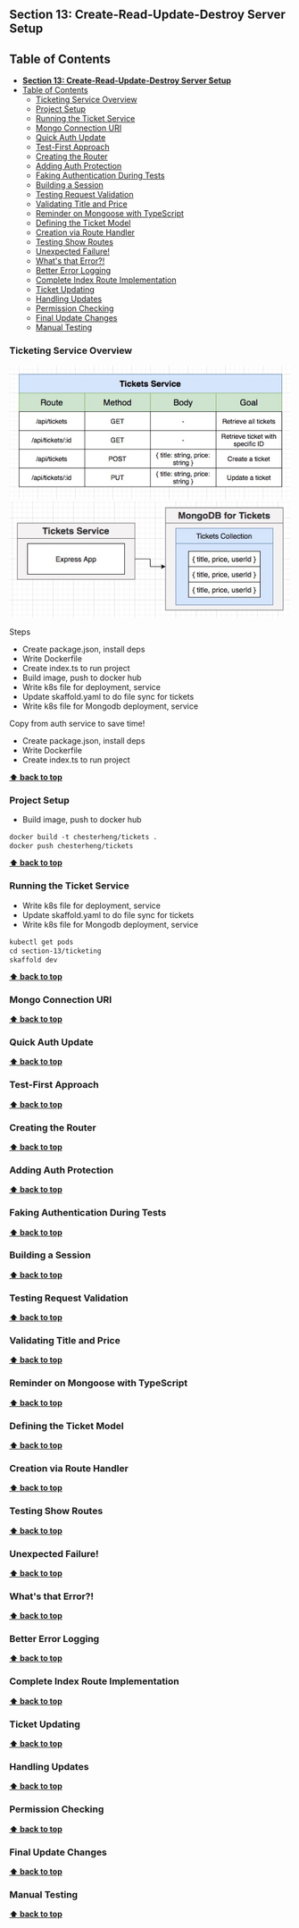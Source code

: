 ## **Section 13: Create-Read-Update-Destroy Server Setup**

## Table of Contents
- [**Section 13: Create-Read-Update-Destroy Server Setup**](#section-13-create-read-update-destroy-server-setup)
- [Table of Contents](#table-of-contents)
  - [Ticketing Service Overview](#ticketing-service-overview)
  - [Project Setup](#project-setup)
  - [Running the Ticket Service](#running-the-ticket-service)
  - [Mongo Connection URI](#mongo-connection-uri)
  - [Quick Auth Update](#quick-auth-update)
  - [Test-First Approach](#test-first-approach)
  - [Creating the Router](#creating-the-router)
  - [Adding Auth Protection](#adding-auth-protection)
  - [Faking Authentication During Tests](#faking-authentication-during-tests)
  - [Building a Session](#building-a-session)
  - [Testing Request Validation](#testing-request-validation)
  - [Validating Title and Price](#validating-title-and-price)
  - [Reminder on Mongoose with TypeScript](#reminder-on-mongoose-with-typescript)
  - [Defining the Ticket Model](#defining-the-ticket-model)
  - [Creation via Route Handler](#creation-via-route-handler)
  - [Testing Show Routes](#testing-show-routes)
  - [Unexpected Failure!](#unexpected-failure)
  - [What's that Error?!](#whats-that-error)
  - [Better Error Logging](#better-error-logging)
  - [Complete Index Route Implementation](#complete-index-route-implementation)
  - [Ticket Updating](#ticket-updating)
  - [Handling Updates](#handling-updates)
  - [Permission Checking](#permission-checking)
  - [Final Update Changes](#final-update-changes)
  - [Manual Testing](#manual-testing)

### Ticketing Service Overview

![](section-13/tickets-service.jpg)
![](section-13/tickets-service-mongo-db.jpg)

Steps

- Create package.json, install deps
- Write Dockerfile
- Create index.ts to run project
- Build image, push to docker hub
- Write k8s file for deployment, service
- Update skaffold.yaml to do file sync for tickets
- Write k8s file for Mongodb deployment, service

Copy from auth service to save time!

- Create package.json, install deps
- Write Dockerfile
- Create index.ts to run project

**[⬆ back to top](#table-of-contents)**

### Project Setup

- Build image, push to docker hub

```console
docker build -t chesterheng/tickets .
docker push chesterheng/tickets
```

**[⬆ back to top](#table-of-contents)**

### Running the Ticket Service

- Write k8s file for deployment, service
- Update skaffold.yaml to do file sync for tickets
- Write k8s file for Mongodb deployment, service

```console
kubectl get pods
cd section-13/ticketing
skaffold dev
```

**[⬆ back to top](#table-of-contents)**

### Mongo Connection URI
**[⬆ back to top](#table-of-contents)**

### Quick Auth Update
**[⬆ back to top](#table-of-contents)**

### Test-First Approach
**[⬆ back to top](#table-of-contents)**

### Creating the Router
**[⬆ back to top](#table-of-contents)**

### Adding Auth Protection
**[⬆ back to top](#table-of-contents)**

### Faking Authentication During Tests
**[⬆ back to top](#table-of-contents)**

### Building a Session
**[⬆ back to top](#table-of-contents)**

### Testing Request Validation
**[⬆ back to top](#table-of-contents)**

### Validating Title and Price
**[⬆ back to top](#table-of-contents)**

### Reminder on Mongoose with TypeScript
**[⬆ back to top](#table-of-contents)**

### Defining the Ticket Model
**[⬆ back to top](#table-of-contents)**

### Creation via Route Handler
**[⬆ back to top](#table-of-contents)**

### Testing Show Routes
**[⬆ back to top](#table-of-contents)**

### Unexpected Failure!
**[⬆ back to top](#table-of-contents)**

### What's that Error?!
**[⬆ back to top](#table-of-contents)**

### Better Error Logging
**[⬆ back to top](#table-of-contents)**

### Complete Index Route Implementation
**[⬆ back to top](#table-of-contents)**

### Ticket Updating
**[⬆ back to top](#table-of-contents)**

### Handling Updates
**[⬆ back to top](#table-of-contents)**

### Permission Checking
**[⬆ back to top](#table-of-contents)**

### Final Update Changes
**[⬆ back to top](#table-of-contents)**

### Manual Testing
**[⬆ back to top](#table-of-contents)**